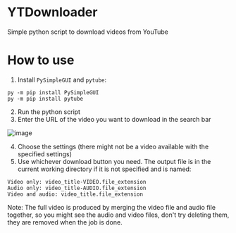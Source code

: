 # YTDownloader
Simple python script to download videos from YouTube

# How to use
1. Install `PySimpleGUI` and `pytube`:
```
py -m pip install PySimpleGUI
py -m pip install pytube
```
2. Run the python script
3. Enter the URL of the video you want to download in the search bar

![image](https://user-images.githubusercontent.com/47938380/180036367-753a27cd-6f7f-489c-a5b7-d0e5cff86aed.png)

4. Choose the settings (there might not be a video available with the specified settings)
5. Use whichever download button you need. The output file is in the current working directory if it is not specified and is named:
```
Video only: video_title-VIDEO.file_extension
Audio only: video_title-AUDIO.file_extension
Video and audio: video_title.file_extension
```
Note: The full video is produced by merging the video file and audio file together, so you might see the audio and video files, don't try deleting them, they are removed when the job is done.